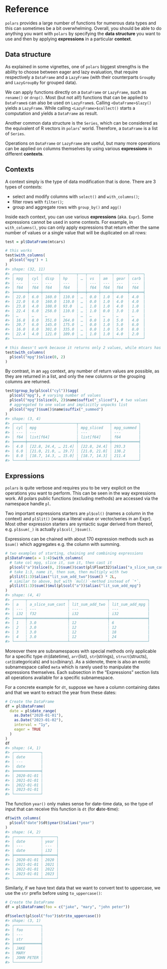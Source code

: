 
# Reference

`polars` provides a large number of functions for numerous data types
and this can sometimes be a bit overwhelming. Overall, you should be
able to do anything you want with `polars` by specifying the **data
structure** you want to use and then by applying **expressions** in a
particular **context**.

## Data structure

As explained in some vignettes, one of `polars` biggest strengths is the
ability to choose between eager and lazy evaluation, that require
respectively a `DataFrame` and a `LazyFrame` (with their counterparts
`GroupBy` and `LazyGroupBy` for grouped data).

We can apply functions directly on a `DataFrame` or `LazyFrame`, such as
`rename()` or `drop()`. Most (but not all!) functions that can be
applied to `DataFrame`s can also be used on `LazyFrame`s. Calling
`<DataFrame>$lazy()` yields a `LazyFrame`. While calling
`<LazyFrame>$collect()` starts a computation and yields a `DataFrame` as
result.

Another common data structure is the `Series`, which can be considered
as the equivalent of R vectors in `polars`’ world. Therefore, a
`DataFrame` is a list of `Series`.

Operations on `DataFrame` or `LazyFrame` are useful, but many more
operations can be applied on columns themselves by using various
**expressions** in different **contexts**.

## Contexts

A context simply is the type of data modification that is done. There
are 3 types of contexts:

- select and modify columns with `select()` and `with_columns()`;
- filter rows with `filter()`;
- group and aggregate rows with `group_by()` and `agg()`

Inside each context, you can use various **expressions** (aka. `Expr`).
Some expressions cannot be used in some contexts. For example, in
`with_columns()`, you can only apply expressions that return either the
same number of values or a single value that will be duplicated on all
rows:

``` r
test = pl$DataFrame(mtcars)
```

``` r
# this works
test$with_columns(
  pl$col("mpg") + 1
)
#> shape: (32, 11)
#> ┌──────┬─────┬───────┬───────┬───┬─────┬─────┬──────┬──────┐
#> │ mpg  ┆ cyl ┆ disp  ┆ hp    ┆ … ┆ vs  ┆ am  ┆ gear ┆ carb │
#> │ ---  ┆ --- ┆ ---   ┆ ---   ┆   ┆ --- ┆ --- ┆ ---  ┆ ---  │
#> │ f64  ┆ f64 ┆ f64   ┆ f64   ┆   ┆ f64 ┆ f64 ┆ f64  ┆ f64  │
#> ╞══════╪═════╪═══════╪═══════╪═══╪═════╪═════╪══════╪══════╡
#> │ 22.0 ┆ 6.0 ┆ 160.0 ┆ 110.0 ┆ … ┆ 0.0 ┆ 1.0 ┆ 4.0  ┆ 4.0  │
#> │ 22.0 ┆ 6.0 ┆ 160.0 ┆ 110.0 ┆ … ┆ 0.0 ┆ 1.0 ┆ 4.0  ┆ 4.0  │
#> │ 23.8 ┆ 4.0 ┆ 108.0 ┆ 93.0  ┆ … ┆ 1.0 ┆ 1.0 ┆ 4.0  ┆ 1.0  │
#> │ 22.4 ┆ 6.0 ┆ 258.0 ┆ 110.0 ┆ … ┆ 1.0 ┆ 0.0 ┆ 3.0  ┆ 1.0  │
#> │ …    ┆ …   ┆ …     ┆ …     ┆ … ┆ …   ┆ …   ┆ …    ┆ …    │
#> │ 16.8 ┆ 8.0 ┆ 351.0 ┆ 264.0 ┆ … ┆ 0.0 ┆ 1.0 ┆ 5.0  ┆ 4.0  │
#> │ 20.7 ┆ 6.0 ┆ 145.0 ┆ 175.0 ┆ … ┆ 0.0 ┆ 1.0 ┆ 5.0  ┆ 6.0  │
#> │ 16.0 ┆ 8.0 ┆ 301.0 ┆ 335.0 ┆ … ┆ 0.0 ┆ 1.0 ┆ 5.0  ┆ 8.0  │
#> │ 22.4 ┆ 4.0 ┆ 121.0 ┆ 109.0 ┆ … ┆ 1.0 ┆ 1.0 ┆ 4.0  ┆ 2.0  │
#> └──────┴─────┴───────┴───────┴───┴─────┴─────┴──────┴──────┘
```

``` r
# this doesn't work because it returns only 2 values, while mtcars has 32 rows.
test$with_columns(
  pl$col("mpg")$slice(0, 2)
)
```

By contrast, in an `agg` context, any number of return values are
possible, as they are returned in a list, and only the new columns or
the grouping columns are returned.

``` r
test$group_by(pl$col("cyl"))$agg(
  pl$col("mpg"), # varying number of values
  pl$col("mpg")$slice(0, 2)$name$suffix("_sliced"), # two values
  # aggregated to one value and implicitly unpacks list
  pl$col("mpg")$sum()$name$suffix("_summed")
)
#> shape: (3, 4)
#> ┌─────┬──────────────────────┬──────────────┬────────────┐
#> │ cyl ┆ mpg                  ┆ mpg_sliced   ┆ mpg_summed │
#> │ --- ┆ ---                  ┆ ---          ┆ ---        │
#> │ f64 ┆ list[f64]            ┆ list[f64]    ┆ f64        │
#> ╞═════╪══════════════════════╪══════════════╪════════════╡
#> │ 4.0 ┆ [22.8, 24.4, … 21.4] ┆ [22.8, 24.4] ┆ 293.3      │
#> │ 6.0 ┆ [21.0, 21.0, … 19.7] ┆ [21.0, 21.0] ┆ 138.2      │
#> │ 8.0 ┆ [18.7, 14.3, … 15.0] ┆ [18.7, 14.3] ┆ 211.4      │
#> └─────┴──────────────────────┴──────────────┴────────────┘
```

## Expressions

`polars` is quite verbose and requires you to be very explicit on the
operations you want to perform. This can be seen in the way expressions
work. All polars public functions (excluding methods) are accessed via
the namespace handle `pl`.

Two important expressions starters are `pl$col()` (names a column in the
context) and `pl$lit()` (wraps a literal value or vector/series in an
Expr). Most other expression starters are syntactic sugar derived from
thereof, e.g. `pl$sum(_)` is actually `pl$col(_)$sum()`.

Expressions can be chained with about 170 expression methods such as
`$sum()` which aggregates e.g. the column with summing.

``` r
# two examples of starting, chaining and combining expressions
pl$DataFrame(a = 1:4)$with_columns(
  # take col mpg, slice it, sum it, then cast it
  pl$col("a")$slice(0, 2)$sum()$cast(pl$Float32)$alias("a_slice_sum_cast"),
  # take 1:3, name it, then sum, then multiply with two
  pl$lit(1:3)$alias("lit_sum_add_two")$sum() * 2L,
  # similar to above, but with `mul()`-method instead of `*`.
  pl$lit(1:3)$sum()$mul(pl$col("a"))$alias("lit_sum_add_mpg")
)
#> shape: (4, 4)
#> ┌─────┬──────────────────┬─────────────────┬─────────────────┐
#> │ a   ┆ a_slice_sum_cast ┆ lit_sum_add_two ┆ lit_sum_add_mpg │
#> │ --- ┆ ---              ┆ ---             ┆ ---             │
#> │ i32 ┆ f32              ┆ i32             ┆ i32             │
#> ╞═════╪══════════════════╪═════════════════╪═════════════════╡
#> │ 1   ┆ 3.0              ┆ 12              ┆ 6               │
#> │ 2   ┆ 3.0              ┆ 12              ┆ 12              │
#> │ 3   ┆ 3.0              ┆ 12              ┆ 18              │
#> │ 4   ┆ 3.0              ┆ 12              ┆ 24              │
#> └─────┴──────────────────┴─────────────────┴─────────────────┘
```

Moreover there are subnamespaces with special methods only applicable
for a specific type `dt`(datetime), `arr`(list), `str`(strings),
`struct`(structs), `cat`(categoricals) and `bin`(binary). As a sidenote,
there is also an exotic subnamespace called `meta` which is rarely used
to manipulate the expressions themselves. Each subsection in the
“Expressions” section lists all operations available for a specific
subnamespace.

For a concrete example for `dt`, suppose we have a column containing
dates and that we want to extract the year from these dates:

``` r
# Create the DataFrame
df = pl$DataFrame(
  date = pl$date_range(
    as.Date("2020-01-01"),
    as.Date("2023-01-02"),
    interval = "1y",
    eager = TRUE
  )
)
df
#> shape: (4, 1)
#> ┌────────────┐
#> │ date       │
#> │ ---        │
#> │ date       │
#> ╞════════════╡
#> │ 2020-01-01 │
#> │ 2021-01-01 │
#> │ 2022-01-01 │
#> │ 2023-01-01 │
#> └────────────┘
```

The function `year()` only makes sense for date-time data, so the type
of input that can receive this function is `dt` (for **d**ate-**t**ime):

``` r
df$with_columns(
  pl$col("date")$dt$year()$alias("year")
)
#> shape: (4, 2)
#> ┌────────────┬──────┐
#> │ date       ┆ year │
#> │ ---        ┆ ---  │
#> │ date       ┆ i32  │
#> ╞════════════╪══════╡
#> │ 2020-01-01 ┆ 2020 │
#> │ 2021-01-01 ┆ 2021 │
#> │ 2022-01-01 ┆ 2022 │
#> │ 2023-01-01 ┆ 2023 │
#> └────────────┴──────┘
```

Similarly, if we have text data that we want to convert text to
uppercase, we use the `str` prefix before using `to_uppercase()`:

``` r
# Create the DataFrame
df = pl$DataFrame(foo = c("jake", "mary", "john peter"))

df$select(pl$col("foo")$str$to_uppercase())
#> shape: (3, 1)
#> ┌────────────┐
#> │ foo        │
#> │ ---        │
#> │ str        │
#> ╞════════════╡
#> │ JAKE       │
#> │ MARY       │
#> │ JOHN PETER │
#> └────────────┘
```
